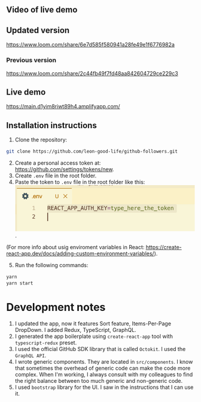 ## Video of live demo

## Updated version

<https://www.loom.com/share/6e7d585f580941a28fe49e1f6776982a>

### Previous version

<https://www.loom.com/share/2c44fb49f7fd48aa842604729ce229c3>

## Live demo

<https://main.d1yim8riwt89h4.amplifyapp.com/>

## Installation instructions

1. Clone the repository:

```bash
git clone https://github.com/leon-good-life/github-followers.git
```

2. Create a personal access token at: <https://github.com/settings/tokens/new>.
3. Create `.env` file in the root folder.
4. Paste the token to `.env` file in the root folder like this: ![dev_screenshot](/dev_screenshot.png).

(For more info about usig enviroment variables in React: <https://create-react-app.dev/docs/adding-custom-environment-variables/>).

5. Run the following commands:

```bash
yarn
yarn start
```

# Development notes

1. I updated the app, now it features Sort feature, Items-Per-Page DropDown. I added Redux, TypeScript, GraphQL.
2. I generated the app boilerplate using `create-react-app` tool with `typescript-redux` preset.
3. I used the official GitHub SDK library that is called `Octokit`. I used the `GraphQL API`.
4. I wrote generic components. They are located in `src/components`. I know that sometimes the overhead of generic code can make the code more complex. When I'm working, I always consult with my colleagues to find the right balance between too much generic and non-generic code.
5. I used `bootstrap` library for the UI. I saw in the instructions that I can use it.
